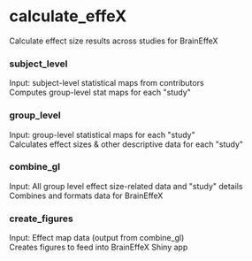 # calculate_effeX
Calculate effect size results across studies for BrainEffeX

### subject_level
Input: subject-level statistical maps from contributors
<br>Computes group-level stat maps for each "study"

### group_level
Input: group-level statistical maps for each "study"
<br>Calculates effect sizes & other descriptive data for each "study"

### combine_gl
Input: All group level effect size-related data  and "study" details
<br>Combines and formats data for BrainEffeX

### create_figures
Input: Effect map data (output from combine_gl)
<br>Creates figures to feed into BrainEffeX Shiny app

